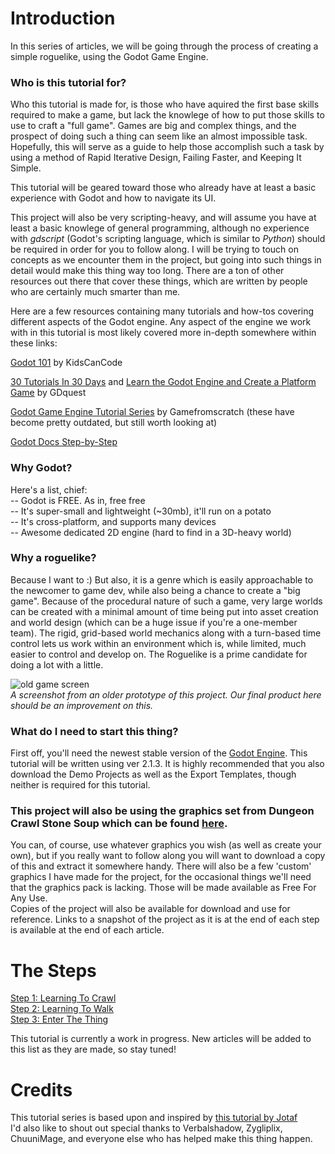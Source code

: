 <!--
.. title: Complete Roguelike Tutorial using Godot
.. slug: articles
.. date: 2017-06-1 01:00:00 UTC
.. tags: 
.. category: 
.. link: 
.. description: 
.. type: text
-->

Introduction
=====

In this series of articles, we will be going through the process of creating a simple roguelike, using the Godot Game Engine.  

### Who is this tutorial for?
Who this tutorial is made for, is those who have aquired the first base skills required to make a game, but lack the knowlege of how to
put those skills to use to craft a "full game". Games are big and complex things, and the prospect of doing such a thing can seem like 
an almost impossible task.  Hopefully, this will serve as a guide to help those accomplish such a task by using a method of Rapid Iterative 
Design, Failing Faster, and Keeping It Simple.

This tutorial will be geared toward those who already have at least a basic experience with Godot and how to navigate its UI.

This project will also be very scripting-heavy, and will assume you have at least a basic knowlege of general programming, although no
experience with *gdscript* (Godot's scripting language, which is similar to *Python*) should be required in order for you to follow along. I will 
be trying to touch on concepts as we encounter them in the project, but going into such things in detail would make this thing way too long.
There are a ton of other resources out there that cover these things, which are written by people who are certainly much smarter than me.  

Here are a few resources containing many tutorials and how-tos covering different aspects of the Godot engine. Any aspect of the engine we work with in this tutorial is most likely covered more in-depth somewhere within these links:  

[Godot 101](https://www.youtube.com/playlist?list=PLsk-HSGFjnaFISfGRTXxp65FXOa9UkYc5) by KidsCanCode  

[30 Tutorials In 30 Days](https://www.youtube.com/playlist?list=PLhqJJNjsQ7KEr_YlibZ3SBuzfw9xwGduK) and [Learn the Godot Engine and Create a Platform Game](https://www.youtube.com/playlist?list=PLhqJJNjsQ7KEbSXHacP9eD37xyoPJz9gm) by GDquest  

[Godot Game Engine Tutorial Series](http://www.gamefromscratch.com/page/Godot-Game-Engine-tutorial-series.aspx) by Gamefromscratch (these have become pretty outdated, but still worth looking at)  

[Godot Docs Step-by-Step](http://docs.godotengine.org/en/stable/learning/step_by_step/index.html)  

### Why Godot?
Here's a list, chief:  
-- Godot is FREE. As in, free free  
-- It's super-small and lightweight (~30mb), it'll run on a potato  
-- It's cross-platform, and supports many devices  
-- Awesome dedicated 2D engine (hard to find in a 3D-heavy world)  

### Why a roguelike?
Because I want to :)  But also, it is a genre which is easily approachable to the newcomer to game dev, while also being a chance to create
a "big game". Because of the procedural nature of such a game, very large worlds can be created with a minimal amount of time being put into
asset creation and world design (which can be a huge issue if you're a one-member team). The rigid, grid-based world mechanics along with a turn-based time control lets us work within an environment
which is, while limited, much easier to control and develop on.  The Roguelike is a prime candidate for doing a lot with a little.  

![old game screen](https://github.com/YeOldeDM/lets-godot-roguelike/raw/master/img/oldgame.png)  
*A screenshot from an older prototype of this project. Our final product here should be an improvement on this.*  

### What do I need to start this thing?
First off, you'll need the newest stable version of the [Godot Engine](https://godotengine.org/). This tutorial will be written using ver 2.1.3.
It is highly recommended that you also download the Demo Projects as well as the Export Templates, though neither is required 
for this tutorial.  

### This project will also be using the graphics set from **Dungeon Crawl Stone Soup** which can be found [here](https://opengameart.org/content/dungeon-crawl-32x32-tiles).
You can, of course, use whatever graphics you wish (as well as create your own), but if you really want to follow along you will want to download a copy of this and extract it somewhere handy.  There will also be a few 'custom' graphics I have made for the project, for the occasional things we'll need that the graphics pack is lacking. Those will be made available as Free For Any Use.  
Copies of the project will also be available for download and use for reference. Links to a snapshot of the project as it is at the end of each step is available at the end of each article.  

The Steps
=====

[Step 1: Learning To Crawl](../step-1-setup.html)  
[Step 2: Learning To Walk](../step-2-collision.html)  
[Step 3: Enter The Thing](../step-3-things.html)  


This tutorial is currently a work in progress. New articles will be added to this list as they are made, so stay tuned!  



# Credits
This tutorial series is based upon and inspired by [this tutorial by Jotaf](http://www.roguebasin.com/index.php?title=Complete_Roguelike_Tutorial,_using_python%2Blibtcod)  
I'd also like to shout out special thanks to Verbalshadow, Zygliplix, ChuuniMage, and everyone else who has helped make this thing happen.  

